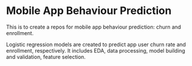 # Mobile App Behaviour Prediction
This is to create a repos for mobile app behaviour prediction: churn and enrollment.

Logistic regression models are created to predict app user churn rate and enrollment, respectively. It includes EDA, data processing, model building and validation, feature selection.
